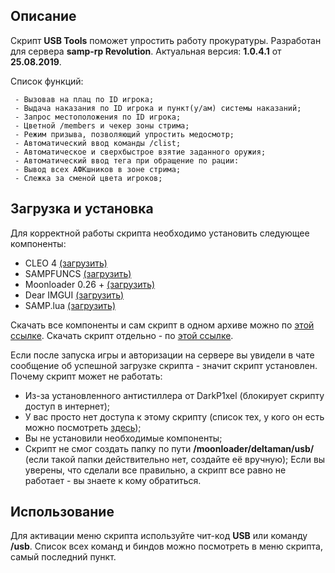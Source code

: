 
## Описание
Скрипт **USB Tools** поможет упростить работу прокуратуры. Разработан для сервера **samp-rp Revolution**. Актуальная версия: **1.0.4.1** от **25.08.2019**.    

Список функций:

     - Вызовав на плац по ID игрока;
     - Выдача наказания по ID игрока и пункт(у/ам) системы наказаний;
     - Запрос местоположения по ID игрока;
     - Цветной /members и чекер зоны стрима;
     - Режим призыва, позволяющий упростить медосмотр;
     - Автоматический ввод команды /clist;
     - Автоматическое и сверхбыстрое взятие заданного оружия;
     - Автоматический ввод тега при обращение по рации:
     - Вывод всех АФКшников в зоне стрима;
     - Слежка за сменой цвета игроков;
## Загрузка и установка
Для корректной работы скрипта необходимо установить следующее компоненты:

 - CLEO 4 [(загрузить)](cleo.li)
 - SAMPFUNCS [(загрузить)](http://blast.hk/sampfuncs)
 - Moonloader 0.26 + [(загрузить)](https://blast.hk/moonloader)
 - Dear IMGUI [(загрузить)](https://blast.hk/threads/19292/)
 - SAMP.lua [(загрузить)](https://blast.hk/threads/14624/)
 
 Скачать все компоненты и сам скрипт в одном архиве можно по [этой ссылке](https://github.com/DeltamanZ/USB/raw/master/USB.lua).
 Скачать скрипт отдельно - по [этой ссылке](https://github.com/DeltamanZ/USB/raw/master/USB.lua).
 
 Если после запуска игры и авторизации на сервере вы увидели в чате сообщение об успешной загрузке скрипта - значит скрипт установлен. 
 Почему скрипт может не работать:
 
 - Из-за установленного антистиллера от DarkP1xel (блокирует скрипту доступ в интернет);
 - У вас просто нет доступа к этому скрипту (список тех, у кого он есть можно посмотреть [здесь](https://raw.githubusercontent.com/DeltamanZ/USB/master/access.txt));
 - Вы не установили необходимые компоненты;
 - Скрипт не смог создать папку по пути **/moonloader/deltaman/usb/** (если такой папки действительно нет, создайте её вручную);
Если вы уверены, что сделали все правильно, а скрипт все равно не работает - вы знаете к кому обратиться.

## Использование
Для активации меню скрипта используйте чит-код **USB** или команду **/usb**.
Список всех команд и биндов можно посмотреть в меню скрипта, самый последний пункт.
